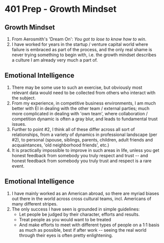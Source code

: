 # 401 Prep - Growth Mindset

## Growth Mindset

1. From Aerosmith's 'Dream On': *You got to lose to know how to win*.
2. I have worked for years in the startup / venture capital world where failure is embraced as part of the process, and the only real shame is never trying something to begin with, i.e. the growth mindset describes a culture I am already very much a part of.

## Emotional Intelligence

1. There may be some use to such an exercise, but obviously most relevant data would need to be collected from others who interact with the subject.
2. From my experience, in competitive business environments, I am much better with EI in dealing with the other team / external parties; much more complicated in dealing with 'own team', where collaboration / competition dynamic is often a gray blur, and leads to fundamental trust issues.
3. Further to point #2, I think all of these differ across all sort of relationships, from a variety of dynamics in professional landscape (per #2), to personal (spouse, siblings, parents, children, adult friends and acquaintances, 'old neighborhood friends', etc.)
4. It is practically impossible to improve in such areas in life, unless you get honest feedback from somebody you truly respect and trust -- and honest feedback from somebody you truly trust and respect is a rare event.

## Emotional Intelligence

1. I have mainly worked as an American abroad, so there are myriad biases out there in the world across cross cultural teams, incl. Americans of many different stripes.
2. The only success I have seen is grounded in simple guidelines:
    * Let people be judged by their character, efforts and results.
    * Treat people as you would want to be treated
    * And make efforts to meet with different types of people on a 1:1 basis as much as possible, best if after work -- seeing the real world through their eyes is often pretty enlightening.
